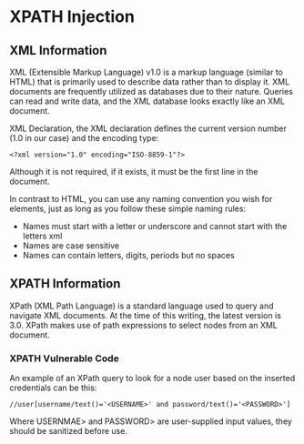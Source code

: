 # XPATH Injection

## XML Information

XML \(Extensible Markup Language\) v1.0 is a markup language \(similar to HTML\) that is primarily used to describe data rather than to display it. XML documents are frequently utilized as databases due to their nature. Queries can read and write data, and the XML database looks exactly like an XML document.

XML Declaration, the XML declaration defines the current version number \(1.0 in our case\) and the encoding type:

```markup
<?xml version="1.0" encoding="ISO-8859-1"?>
```

Although it is not required, if it exists, it must be the first line in the document.

In contrast to HTML, you can use any naming convention you wish for elements, just as long as you follow these simple naming rules:

* Names must start with a letter or underscore and cannot start with the letters xml 
* Names are case sensitive 
* Names can contain letters, digits, periods but no spaces

## XPATH Information

XPath \(XML Path Language\) is a standard language used to query and navigate XML documents. At the time of this writing, the latest version is 3.0. XPath makes use of path expressions to select nodes from an XML document.

### XPATH Vulnerable Code

An example of an XPath query to look for a node user based on the inserted credentials can be this:

```markup
//user[username/text()='<USERNAME>' and password/text()='<PASSWORD>']
```

Where USERNMAE&gt; and PASSWORD&gt; are user-supplied input values, they should be sanitized before use.





